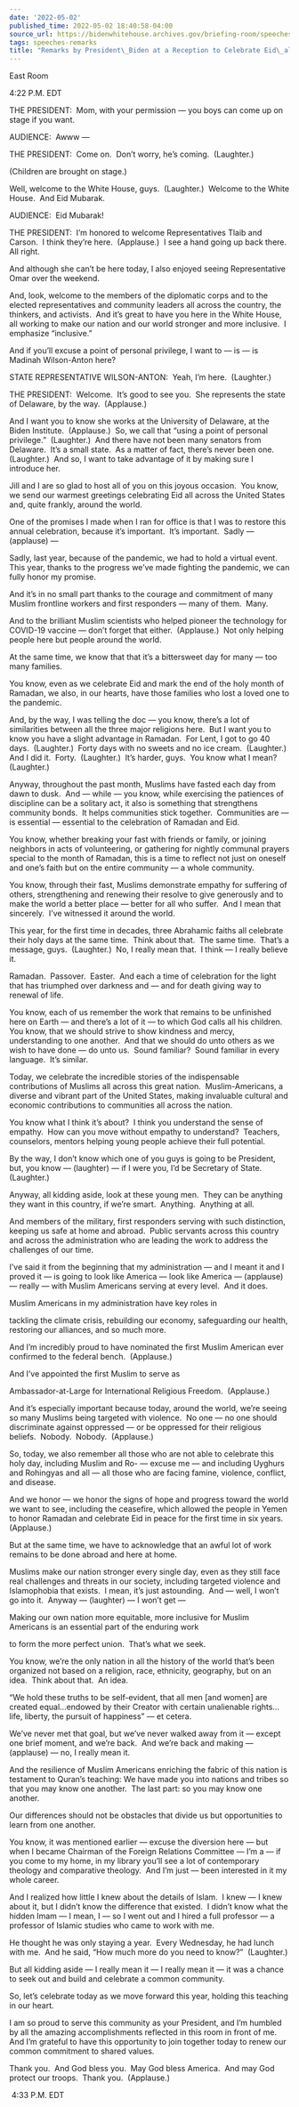```yaml
---
date: '2022-05-02'
published_time: 2022-05-02 18:40:58-04:00
source_url: https://bidenwhitehouse.archives.gov/briefing-room/speeches-remarks/2022/05/02/remarks-by-president-biden-at-a-reception-to-celebrate-eid-al-fitr/
tags: speeches-remarks
title: "Remarks by President\_Biden at a Reception to Celebrate Eid\_al-Fitr"
---
```

 
East Room

4:22 P.M. EDT

THE PRESIDENT:  Mom, with your permission — you boys can come up on
stage if you want. 

AUDIENCE:  Awww —

THE PRESIDENT:  Come on.  Don’t worry, he’s coming.  (Laughter.)

(Children are brought on stage.)

Well, welcome to the White House, guys.  (Laughter.)  Welcome to the
White House.  And Eid Mubarak.

AUDIENCE:  Eid Mubarak!

THE PRESIDENT:  I’m honored to welcome Representatives Tlaib and
Carson.  I think they’re here.  (Applause.)  I see a hand going up back
there.  All right.

And although she can’t be here today, I also enjoyed seeing
Representative Omar over the weekend.

And, look, welcome to the members of the diplomatic corps and to the
elected representatives and community leaders all across the country,
the thinkers, and activists.  And it’s great to have you here in the
White House, all working to make our nation and our world stronger and
more inclusive.  I emphasize “inclusive.”

And if you’ll excuse a point of personal privilege, I want to — is — is
Madinah Wilson-Anton here?

STATE REPRESENTATIVE WILSON-ANTON:  Yeah, I’m here.  (Laughter.)

THE PRESIDENT:  Welcome.  It’s good to see you.  She represents the
state of Delaware, by the way.  (Applause.)

And I want you to know she works at the University of Delaware, at the
Biden Institute.  (Applause.)  So, we call that “using a point of
personal privilege.”  (Laughter.)  And there have not been many senators
from Delaware.  It’s a small state.  As a matter of fact, there’s never
been one.  (Laughter.)  And so, I want to take advantage of it by making
sure I introduce her.

Jill and I are so glad to host all of you on this joyous occasion.  You
know, we send our warmest greetings celebrating Eid all across the
United States and, quite frankly, around the world.

One of the promises I made when I ran for office is that I was to
restore this annual celebration, because it’s important.  It’s
important.  Sadly — (applause) —

Sadly, last year, because of the pandemic, we had to hold a virtual
event.  This year, thanks to the progress we’ve made fighting the
pandemic, we can fully honor my promise.

And it’s in no small part thanks to the courage and commitment of many
Muslim frontline workers and first responders — many of them.  Many. 

And to the brilliant Muslim scientists who helped pioneer the technology
for COVID-19 vaccine — don’t forget that either.  (Applause.)  Not only
helping people here but people around the world.

At the same time, we know that that it’s a bittersweet day for many —
too many families.

You know, even as we celebrate Eid and mark the end of the holy month of
Ramadan, we also, in our hearts, have those families who lost a loved
one to the pandemic.  
  
And, by the way, I was telling the doc — you know, there’s a lot of
similarities between all the three major religions here.  But I want you
to know you have a slight advantage in Ramadan.  For Lent, I got to go
40 days.  (Laughter.)  Forty days with no sweets and no ice cream. 
(Laughter.)  And I did it.  Forty.  (Laughter.)  It’s harder, guys.  You
know what I mean?  (Laughter.)  
  
Anyway, throughout the past month, Muslims have fasted each day from
dawn to dusk.  And — while — you know, while exercising the patiences of
discipline can be a solitary act, it also is something that strengthens
community bonds.  It helps communities stick together.  Communities are
— is essential — essential to the celebration of Ramadan and Eid.

You know, whether breaking your fast with friends or family, or joining
neighbors in acts of volunteering, or gathering for nightly communal
prayers special to the month of Ramadan, this is a time to reflect not
just on oneself and one’s faith but on the entire community — a whole
community.

You know, through their fast, Muslims demonstrate empathy for suffering
of others, strengthening and renewing their resolve to give generously
and to make the world a better place — better for all who suffer.  And I
mean that sincerely.  I’ve witnessed it around the world.

This year, for the first time in decades, three Abrahamic faiths all
celebrate their holy days at the same time.  Think about that.  The same
time.  That’s a message, guys.  (Laughter.)  No, I really mean that.  I
think — I really believe it. 

Ramadan.  Passover.  Easter.  And each a time of celebration for the
light that has triumphed over darkness and — and for death giving way to
renewal of life.

You know, each of us remember the work that remains to be unfinished
here on Earth — and there’s a lot of it — to which God calls all his
children.  You know, that we should strive to show kindness and mercy,
understanding to one another.  And that we should do unto others as we
wish to have done — do unto us.  Sound familiar?  Sound familiar in
every language.  It’s similar.

Today, we celebrate the incredible stories of the indispensable
contributions of Muslims all across this great nation. 
Muslim-Americans, a diverse and vibrant part of the United States,
making invaluable cultural and economic contributions to communities all
across the nation.

You know what I think it’s about?  I think you understand the sense of
empathy.  How can you move without empathy to understand?  Teachers,
counselors, mentors helping young people achieve their full potential.

By the way, I don’t know which one of you guys is going to be President,
but, you know — (laughter) — if I were you, I’d be Secretary of State. 
(Laughter.) 

Anyway, all kidding aside, look at these young men.  They can be
anything they want in this country, if we’re smart.  Anything.  Anything
at all. 

And members of the military, first responders serving with such
distinction, keeping us safe at home and abroad.  Public servants across
this country and across the administration who are leading the work to
address the challenges of our time.

I’ve said it from the beginning that my administration — and I meant it
and I proved it — is going to look like America — look like America —
(applause) — really — with Muslim Americans serving at every level.  And
it does.

Muslim Americans in my administration have key roles in

tackling the climate crisis, rebuilding our economy, safeguarding our
health, restoring our alliances, and so much more.

And I’m incredibly proud to have nominated the first Muslim American
ever confirmed to the federal bench.  (Applause.) 

And I’ve appointed the first Muslim to serve as 

Ambassador-at-Large for International Religious Freedom.  (Applause.)

And it’s especially important because today, around the world, we’re
seeing so many Muslims being targeted with violence.  No one — no one
should discriminate against oppressed — or be oppressed for their
religious beliefs.  Nobody.  Nobody.  (Applause.)

So, today, we also remember all those who are not able to celebrate this
holy day, including Muslim and Ro- — excuse me — and including Uyghurs
and Rohingyas and all — all those who are facing famine, violence,
conflict, and disease. 

And we honor — we honor the signs of hope and progress toward the world
we want to see, including the ceasefire, which allowed the people in
Yemen to honor Ramadan and celebrate Eid in peace for the first time in
six years.  (Applause.)

But at the same time, we have to acknowledge that an awful lot of work
remains to be done abroad and here at home.

Muslims make our nation stronger every single day, even as they still
face real challenges and threats in our society, including targeted
violence and Islamophobia that exists.  I mean, it’s just astounding. 
And — well, I won’t go into it.  Anyway — (laughter) — I won’t get —

Making our own nation more equitable, more inclusive for Muslim
Americans is an essential part of the enduring work

to form the more perfect union.  That’s what we seek.

You know, we’re the only nation in all the history of the world that’s
been organized not based on a religion, race, ethnicity, geography, but
on an idea.  Think about that.  An idea.

“We hold these truths to be self-evident, that all men \[and women\] are
created equal…endowed by their Creator with certain unalienable
rights…life, liberty, the pursuit of happiness” — et cetera.

We’ve never met that goal, but we’ve never walked away from it — except
one brief moment, and we’re back.  And we’re back and making —
(applause) — no, I really mean it.

And the resilience of Muslim Americans enriching the fabric of this
nation is testament to Quran’s teaching: We have made you into nations
and tribes so that you may know one another.  The last part: so you may
know one another.

Our differences should not be obstacles that divide us but opportunities
to learn from one another.

You know, it was mentioned earlier — excuse the diversion here — but
when I became Chairman of the Foreign Relations Committee — I’m a — if
you come to my home, in my library you’ll see a lot of contemporary
theology and comparative theology.  And I’m just — been interested in it
my whole career. 

And I realized how little I knew about the details of Islam.  I knew — I
knew about it, but I didn’t know the difference that existed.  I didn’t
know what the hidden Imam — I mean, I — so I went out and I hired a full
professor — a professor of Islamic studies who came to work with me. 

He thought he was only staying a year.  Every Wednesday, he had lunch
with me.  And he said, “How much more do you need to know?”  (Laughter.)

But all kidding aside — I really mean it — I really mean it — it was a
chance to seek out and build and celebrate a common community. 

So, let’s celebrate today as we move forward this year, holding this
teaching in our heart.

I am so proud to serve this community as your President, and I’m humbled
by all the amazing accomplishments reflected in this room in front of
me.  And I’m grateful to have this opportunity to join together today to
renew our common commitment to shared values.

Thank you.  And God bless you.  May God bless America.  And may God
protect our troops.  Thank you.  (Applause.) 

 4:33 P.M. EDT
